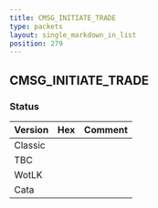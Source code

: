 ```yaml
---
title: CMSG_INITIATE_TRADE
type: packets
layout: single_markdown_in_list
position: 279
---
```


## CMSG_INITIATE_TRADE

### Status

Version | Hex | Comment
---------- | ---------- | ---------- 
Classic |  |  
TBC |  |  
WotLK |  |  
Cata |  |  
